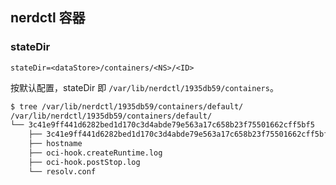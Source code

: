 ## nerdctl 容器

### stateDir

`stateDir=<dataStore>/containers/<NS>/<ID>`

按默认配置，stateDir 即 `/var/lib/nerdctl/1935db59/containers`。


```sh
$ tree /var/lib/nerdctl/1935db59/containers/default/
/var/lib/nerdctl/1935db59/containers/default/
└── 3c41e9ff441d6282bed1d170c3d4abde79e563a17c658b23f75501662cff5bf5
    ├── 3c41e9ff441d6282bed1d170c3d4abde79e563a17c658b23f75501662cff5bf5-json.log
    ├── hostname
    ├── oci-hook.createRuntime.log
    ├── oci-hook.postStop.log
    └── resolv.conf
```
